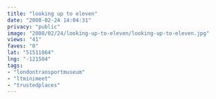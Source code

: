 ```yaml
---
title: "looking up to eleven"
date: "2008-02-24 14:04:31"
privacy: "public"
image: "2008/02/24/looking-up-to-eleven/looking-up-to-eleven.jpg"
views: "41"
faves: "0"
lat: "51511864"
lng: "-121504"
tags:
- "londontransportmuseum"
- "ltminimeet"
- "trustedplaces"
---
```

<a href="/photos/2008/02/25/looking-up-to-eleven"></a>
